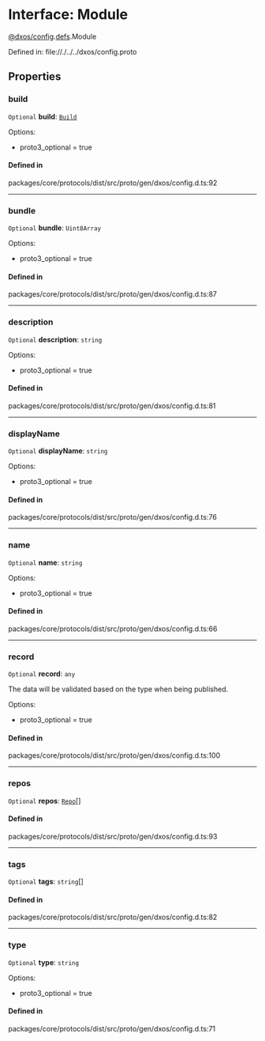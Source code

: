 # Interface: Module

[@dxos/config](../modules/dxos_config.md).[defs](../modules/dxos_config.defs.md).Module

Defined in:
  file://./../../dxos/config.proto

## Properties

### build

 `Optional` **build**: [`Build`](dxos_config.defs.Module.Build.md)

Options:
  - proto3_optional = true

#### Defined in

packages/core/protocols/dist/src/proto/gen/dxos/config.d.ts:92

___

### bundle

 `Optional` **bundle**: `Uint8Array`

Options:
  - proto3_optional = true

#### Defined in

packages/core/protocols/dist/src/proto/gen/dxos/config.d.ts:87

___

### description

 `Optional` **description**: `string`

Options:
  - proto3_optional = true

#### Defined in

packages/core/protocols/dist/src/proto/gen/dxos/config.d.ts:81

___

### displayName

 `Optional` **displayName**: `string`

Options:
  - proto3_optional = true

#### Defined in

packages/core/protocols/dist/src/proto/gen/dxos/config.d.ts:76

___

### name

 `Optional` **name**: `string`

Options:
  - proto3_optional = true

#### Defined in

packages/core/protocols/dist/src/proto/gen/dxos/config.d.ts:66

___

### record

 `Optional` **record**: `any`

The data will be validated based on the type when being published.

Options:
  - proto3_optional = true

#### Defined in

packages/core/protocols/dist/src/proto/gen/dxos/config.d.ts:100

___

### repos

 `Optional` **repos**: [`Repo`](dxos_config.defs.Repo.md)[]

#### Defined in

packages/core/protocols/dist/src/proto/gen/dxos/config.d.ts:93

___

### tags

 `Optional` **tags**: `string`[]

#### Defined in

packages/core/protocols/dist/src/proto/gen/dxos/config.d.ts:82

___

### type

 `Optional` **type**: `string`

Options:
  - proto3_optional = true

#### Defined in

packages/core/protocols/dist/src/proto/gen/dxos/config.d.ts:71
